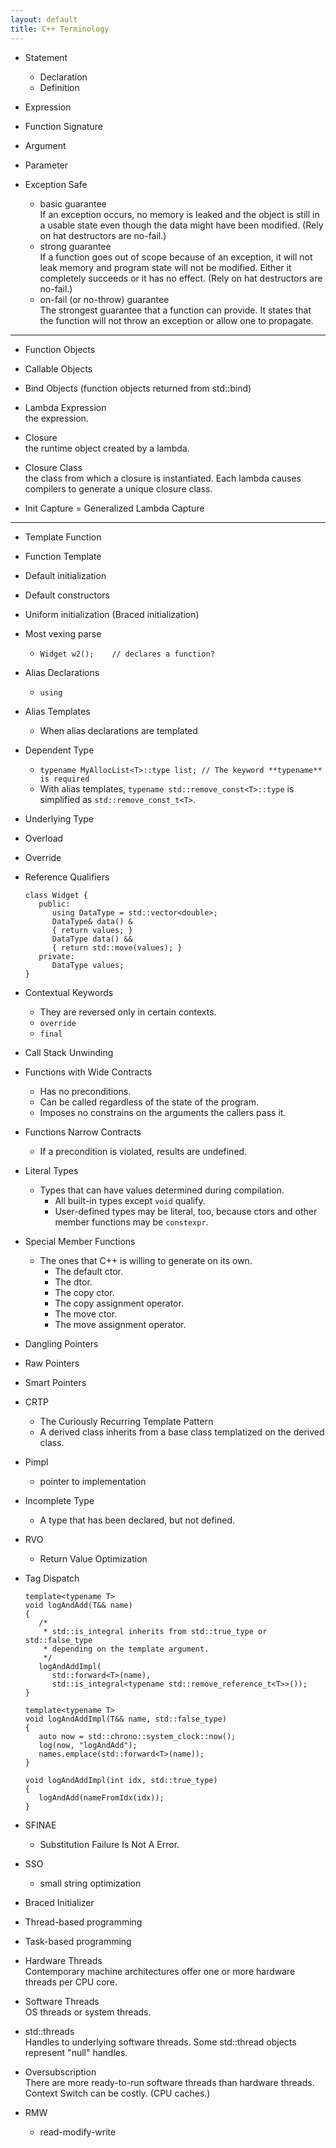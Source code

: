 ```yaml
---
layout: default
title: C++ Terminology
---
```


* Statement
   * Declaration
   * Definition
* Expression

* Function Signature

* Argument
* Parameter

* Exception Safe
   * basic guarantee  
      If an exception occurs, no memory is leaked and the object is still in a usable state even though the data might have been modified. (Rely on hat destructors are no-fail.)
   * strong guarantee  
      If a function goes out of scope because of an exception, it will not leak memory and program state will not be modified. Either it completely succeeds or it has no effect. (Rely on hat destructors are no-fail.)
   * on-fail (or no-throw) guarantee  
      The strongest guarantee that a function can provide. It states that the function will not throw an exception or allow one to propagate. 

---
* Function Objects
* Callable Objects
* Bind Objects (function objects returned from std::bind)

* Lambda Expression  
   the expression.
* Closure  
   the runtime object created by a lambda.
* Closure Class  
   the class from which a closure is instantiated. Each lambda causes compilers to generate a unique closure class.
* Init Capture = Generalized Lambda Capture
---

* Template Function
* Function Template

* Default initialization
* Default constructors

* Uniform initialization (Braced initialization)

* Most vexing parse
   * `Widget w2();    // declares a function?`

* Alias Declarations
   * `using`
* Alias Templates
   * When alias declarations are templated

* Dependent Type
   * `typename MyAllocList<T>::type list; // The keyword **typename** is required`
   * With alias templates, `typename std::remove_const<T>::type` is simplified as `std::remove_const_t<T>`.

* Underlying Type

* Overload
* Override

* Reference Qualifiers
   ```
   class Widget {
      public:
         using DataType = std::vector<double>;
         DataType& data() &
         { return values; }
         DataType data() &&
         { return std::move(values); }
      private:
         DataType values;
   }
   ```

* Contextual Keywords
   * They are reversed only in certain contexts.
   * `override`
   * `final`

* Call Stack Unwinding

* Functions with Wide Contracts
   * Has no preconditions.
   * Can be called regardless of the state of the program.
   * Imposes no constrains on the arguments the callers pass it.
* Functions Narrow Contracts
   * If a precondition is violated, results are undefined.

* Literal Types
   * Types that can have values determined during compilation.
      * All built-in types except `void` qualify.
      * User-defined types may be literal, too, because ctors and other member functions may be `constexpr`.

* Special Member Functions
   * The ones that C++ is willing to generate on its own.
      * The default ctor.
      * The dtor.
      * The copy ctor.
      * The copy assignment operator.
      * The move ctor.
      * The move assignment operator.

* Dangling Pointers
* Raw Pointers
* Smart Pointers

* CRTP
   * The Curiously Recurring Template Pattern
   * A derived class inherits from a base class templatized on the derived class.

* Pimpl
   * pointer to implementation

* Incomplete Type
   * A type that has been declared, but not defined.

* RVO
   * Return Value Optimization

* Tag Dispatch
   ```
   template<typename T>
   void logAndAdd(T&& name)
   {
      /*
       * std::is_integral inherits from std::true_type or std::false_type
       * depending on the template argument.
       */
      logAndAddImpl(
         std::forward<T>(name),
         std::is_integral<typename std::remove_reference_t<T>>());
   }

   template<typename T>
   void logAndAddImpl(T&& name, std::false_type)
   {
      auto now = std::chrono::system_clock::now();
      log(now, "logAndAdd");
      names.emplace(std::forward<T>(name));
   }

   void logAndAddImpl(int idx, std::true_type)
   {
      logAndAdd(nameFromIdx(idx));
   }
   ```

* SFINAE
   * Substitution Failure Is Not A Error.

* SSO
   * small string optimization

* Braced Initializer

* Thread-based programming
* Task-based programming

* Hardware Threads  
   Contemporary machine architectures offer one or more hardware threads per CPU core.
* Software Threads  
   OS threads or system threads.
* std::threads  
   Handles to underlying software threads. Some std::thread objects represent "null" handles.
* Oversubscription  
   There are more ready-to-run software threads than hardware threads.  
   Context Switch can be costly. (CPU caches.)

* RMW
   * read-modify-write


